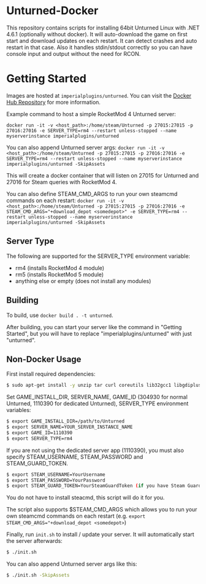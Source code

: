 # Unturned-Docker
This repository contains scripts for installing 64bit Unturned Linux with .NET 4.6.1 (optionally without docker).
It will auto-download the game on first start and download updates on each restart. It can detect crashes and auto restart in that case. Also it handles stdin/stdout correctly so you can have console input and output without the need for RCON.

# Getting Started
Images are hosted at `imperialplugins/unturned`. You can visit the [Docker Hub Repository](https://hub.docker.com/r/imperialplugins/unturned) for more information.

Example command to host a simple RocketMod 4 Unturned server:

`docker run -it -v <host_path>:/home/steam/Unturned -p 27015:27015 -p 27016:27016 -e SERVER_TYPE=rm4 --restart unless-stopped --name myserverinstance imperialplugins/unturned`

You can also append Unturned server args:
`docker run -it -v <host_path>:/home/steam/Unturned -p 27015:27015 -p 27016:27016 -e SERVER_TYPE=rm4 --restart unless-stopped --name myserverinstance imperialplugins/unturned -SkipAssets`

This will create a docker container that will listen on 27015 for Unturned and 27016 for Steam queries with RocketMod 4. 

You can also define STEAM_CMD_ARGS to run your own steamcmd commands on each restart:
`docker run -it -v <host_path>:/home/steam/Unturned -p 27015:27015 -p 27016:27016 -e STEAM_CMD_ARGS="+download_depot <somedepot>" -e SERVER_TYPE=rm4 --restart unless-stopped --name myserverinstance imperialplugins/unturned -SkipAssets`

## Server Type
The following are supported for the SERVER_TYPE environment variable:
* rm4 (installs RocketMod 4 module)
* rm5 (installs RocketMod 5 module)
* anything else or empty (does not install any modules)

## Building
To build, use `docker build . -t unturned`.

After building, you can start your server like the command in "Getting Started", but you will have to replace "imperialplugins/unturned" with just "unturned".

## Non-Docker Usage
First install required dependencies:
```sh
$ sudo apt-get install -y unzip tar curl coreutils lib32gcc1 libgdiplus
```

Set GAME_INSTALL_DIR, SERVER_NAME, GAME_ID (304930 for normal Unturned, 1110390 for dedicated Unturned), SERVER_TYPE environment variables:

```sh
$ export GAME_INSTALL_DIR=/path/to/Unturned
$ export SERVER_NAME=YOUR_SERVER_INSTANCE_NAME
$ export GAME_ID=1110390
$ export SERVER_TYPE=rm4
```

If you are not using the dedicated server app (1110390), you must also specify STEAM_USERNAME, STEAM_PASSWORD and STEAM_GUARD_TOKEN.
```sh
$ export STEAM_USERNAME=YourUsername
$ export STEAM_PASSWORD=YourPassword
$ export STEAM_GUARD_TOKEN=YourSteamGuardToken (if you have Steam Guard enabled)
```

You do not have to install steacmd, this script will do it for you. 

The script also supports $STEAM_CMD_ARGS which allows you to run your own steamcmd commands on each restart (e.g. `export STEAM_CMD_ARGS="+download_depot <somedepot>`)

Finally, run `init.sh` to install / update your server. It will automatically start the server afterwards:
```sh
$ ./init.sh 
```

You can also append Unturned server args like this:
```sh
$ ./init.sh -SkipAssets
```
